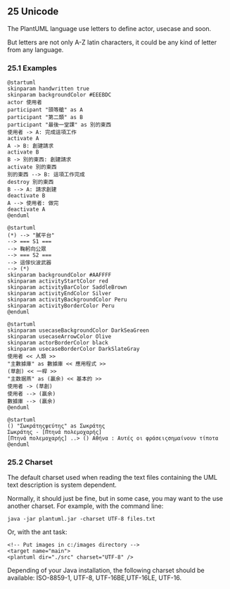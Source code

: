 ## 25 Unicode

The PlantUML language use letters to define actor, usecase and soon.

But letters are not only A-Z latin characters, it could be any kind of letter from any language.

### 25.1 Examples

``` puml {hide=false}
@startuml
skinparam handwritten true
skinparam backgroundColor #EEEBDC
actor 使用者
participant "頭等艙" as A
participant "第二類" as B
participant "最後一堂課" as 別的東西
使用者 -> A: 完成這項工作
activate A
A -> B: 創建請求
activate B
B -> 別的東西: 創建請求
activate 別的東西
別的東西 --> B: 這項工作完成
destroy 別的東西
B --> A: 請求創建
deactivate B
A --> 使用者: 做完
deactivate A
@enduml
```

``` puml {hide=false}
@startuml
(*) --> "膩平台"
--> === S1 ===
--> 鞠躬向公眾
--> === S2 ===
--> 這傢伙波武器
--> (*)
skinparam backgroundColor #AAFFFF
skinparam activityStartColor red
skinparam activityBarColor SaddleBrown
skinparam activityEndColor Silver
skinparam activityBackgroundColor Peru
skinparam activityBorderColor Peru
@enduml
```

``` puml {hide=false}
@startuml
skinparam usecaseBackgroundColor DarkSeaGreen
skinparam usecaseArrowColor Olive
skinparam actorBorderColor black
skinparam usecaseBorderColor DarkSlateGray
使用者 << 人類 >>
"主數據庫" as 數據庫 << 應用程式 >>
(草創) << 一桿 >>
"主数据燕" as (贏余) << 基本的 >>
使用者 -> (草創)
使用者 --> (贏余)
數據庫 --> (贏余)
@enduml
```

``` puml {hide=false}
@startuml
() "Σωκράτηςψεύτης" as Σωκράτης
Σωκράτης - [Πτηνά πολεμοχαρής]
[Πτηνά πολεμοχαρής] ..> () Αθήνα : Αυτές οι φράσειςσημαίνουν τίποτα
@enduml
```

### 25.2 Charset


The default charset used when reading the text files containing the UML text description is system dependent.

Normally, it should just be fine, but in some case, you may want to the use another charset. For example, with the command line:
```
java -jar plantuml.jar -charset UTF-8 files.txt
```
Or, with the ant task:
```
<!-- Put images in c:/images directory -->
<target name="main">
<plantuml dir="./src" charset="UTF-8" />
```
Depending of your Java installation, the following charset should be available: ISO-8859-1, UTF-8, UTF-16BE,UTF-16LE, UTF-16.
